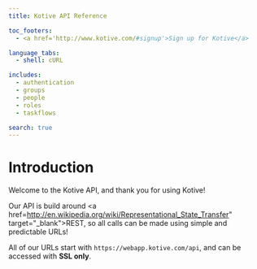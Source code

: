 ```yaml
---
title: Kotive API Reference

toc_footers:
  - <a href='http://www.kotive.com/#signup'>Sign up for Kotive</a>

language_tabs:
  - shell: cURL

includes:
  - authentication
  - groups
  - people
  - roles
  - taskflows

search: true
---
```


# Introduction

Welcome to the Kotive API, and thank you for using Kotive!

Our API is build around <a href=http://en.wikipedia.org/wiki/Representational_State_Transfer" target="_blank">REST</a>, so all calls can be made using simple and predictable URLs!

All of our URLs start with `https://webapp.kotive.com/api`, and can be accessed with <strong>SSL only</strong>.
